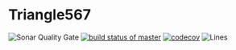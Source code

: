 # Triangle567
![Sonar Quality Gate](https://sonarcloud.io/api/project_badges/quality_gate?project=kxue4-Triangle%3Amaster)
[![build status of master](https://travis-ci.org/kxue4/Triangle567.svg?branch=master)](https://travis-ci.org/kxue4/Triangle567) [![codecov](https://codecov.io/gh/kxue4/Triangle567/branch/code-coverage/graph/badge.svg)](https://codecov.io/gh/kxue4/Triangle567) ![Lines](https://sonarcloud.io/api/project_badges/measure?project=kxue4-Triangle%3Amaster&metric=ncloc) 
